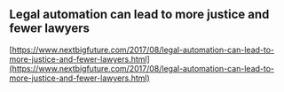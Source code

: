 ## Legal automation can lead to more justice and fewer lawyers
  
  [https://www.nextbigfuture.com/2017/08/legal-automation-can-lead-to-more-justice-and-fewer-lawyers.html](https://www.nextbigfuture.com/2017/08/legal-automation-can-lead-to-more-justice-and-fewer-lawyers.html)